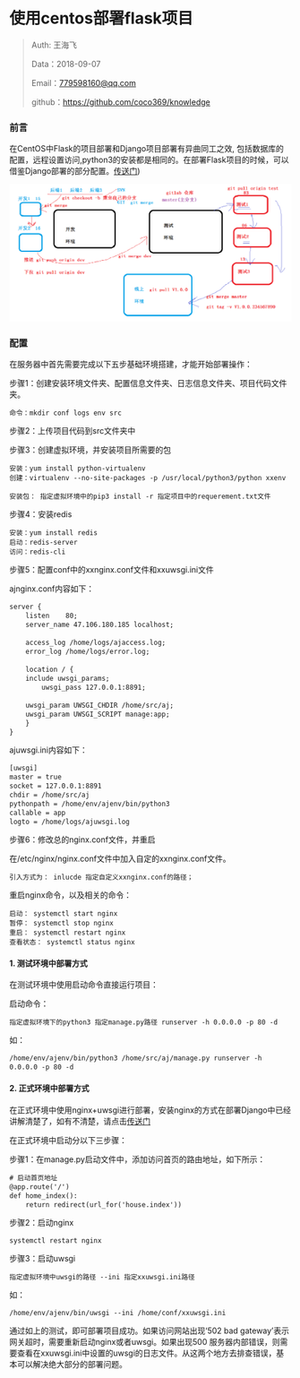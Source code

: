 
# 使用centos部署flask项目

>Auth: 王海飞
>
>Data：2018-09-07
>
>Email：779598160@qq.com
>
>github：https://github.com/coco369/knowledge

### 前言

在CentOS中Flask的项目部署和Django项目部署有异曲同工之效, 包括数据库的配置，远程设置访问,python3的安装都是相同的。在部署Flask项目的时候，可以借鉴Django部署的部分配置。[传送门](centos部署.md))


![环境与分支](../flask/images/环境与分支.png)

### 配置

在服务器中首先需要完成以下五步基础环境搭建，才能开始部署操作：

步骤1：创建安装环境文件夹、配置信息文件夹、日志信息文件夹、项目代码文件夹。
	
	命令：mkdir conf logs env src
步骤2：上传项目代码到src文件夹中

步骤3：创建虚拟环境，并安装项目所需要的包
	
	安装：yum install python-virtualenv
	创建：virtualenv --no-site-packages -p /usr/local/python3/python xxenv

	安装包： 指定虚拟环境中的pip3 install -r 指定项目中的requerement.txt文件	

步骤4：安装redis

	安装：yum install redis
	启动：redis-server
	访问：redis-cli

步骤5：配置conf中的xxnginx.conf文件和xxuwsgi.ini文件
	
ajnginx.conf内容如下：

	server {
	    listen    80;
	    server_name 47.106.180.185 localhost;

	    access_log /home/logs/ajaccess.log;
	    error_log /home/logs/error.log;

	    location / {
		include uwsgi_params;
	        uwsgi_pass 127.0.0.1:8891;

		uwsgi_param UWSGI_CHDIR /home/src/aj;
		uwsgi_param UWSGI_SCRIPT manage:app;
	    }    
	}

ajuwsgi.ini内容如下：

	[uwsgi]
	master = true
	socket = 127.0.0.1:8891
	chdir = /home/src/aj
	pythonpath = /home/env/ajenv/bin/python3
	callable = app
	logto = /home/logs/ajuwsgi.log

步骤6：修改总的nginx.conf文件，并重启

在/etc/nginx/nginx.conf文件中加入自定的xxnginx.conf文件。

	引入方式为： inlucde 指定自定义xxnginx.conf的路径；
重启nginx命令，以及相关的命令：

	启动： systemctl start nginx
	暂停： systemctl stop nginx
	重启： systemctl restart nginx
	查看状态： systemctl status nginx

#### 1. 测试环境中部署方式

在测试环境中使用启动命令直接运行项目：

启动命令：

	指定虚拟环境下的python3 指定manage.py路径 runserver -h 0.0.0.0 -p 80 -d

如：

	/home/env/ajenv/bin/python3 /home/src/aj/manage.py runserver -h 0.0.0.0 -p 80 -d

#### 2. 正式环境中部署方式

在正式环境中使用nginx+uwsgi进行部署，安装nginx的方式在部署Django中已经讲解清楚了，如有不清楚，请点击[传送门](centos部署.md)

在正式环境中启动分以下三步骤：

步骤1：在manage.py启动文件中，添加访问首页的路由地址，如下所示：

	# 启动首页地址
	@app.route('/')
	def home_index():
		return redirect(url_for('house.index'))

步骤2：启动nginx

	systemctl restart nginx

步骤3：启动uwsgi

	指定虚拟环境中uwsgi的路径 --ini 指定xxuwsgi.ini路径

如：
	
	/home/env/ajenv/bin/uwsgi --ini /home/conf/xxuwsgi.ini

通过如上的测试，即可部署项目成功。如果访问网站出现‘502 bad gateway’表示网关超时，需要重新启动nginx或者uwsgi。如果出现500 服务器内部错误，则需要查看在xxuwsgi.ini中设置的uwsgi的日志文件。从这两个地方去排查错误，基本可以解决绝大部分的部署问题。